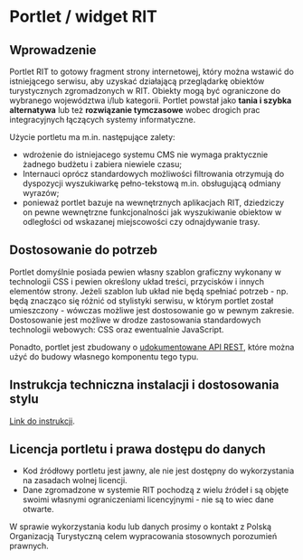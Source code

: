 # Portlet / widget RIT

## Wprowadzenie

Portlet RIT to gotowy fragment strony internetowej, który można wstawić do istniejącego serwisu, aby uzyskać działającą przeglądarkę obiektów turystycznych zgromadzonych w RIT. Obiekty mogą być ograniczone do wybranego województwa i/lub kategorii. Portlet powstał jako **tania i szybka alternatywa** lub też **rozwiązanie tymczasowe** wobec drogich prac integracyjnych łączących systemy informatyczne.

Użycie portletu ma m.in. następujące zalety:
* wdrożenie do istniejacego systemu CMS nie wymaga praktycznie żadnego budżetu i zabiera niewiele czasu;
* Internauci oprócz standardowych możliwości filtrowania otrzymują do dyspozycji wyszukiwarkę pełno-tekstową m.in. obsługującą odmiany wyrazów;
* ponieważ portlet bazuje na wewnętrznych aplikacjach RIT, dziedziczy on pewne wewnętrzne funkcjonalności jak wyszukiwanie obiektow w odległości od wskazanej miejscowości czy odnajdywanie trasy.

## Dostosowanie do potrzeb

Portlet domyślnie posiada pewien własny szablon graficzny wykonany w technologii CSS i pewien określony układ treści, przycisków i innych elementów strony. Jeżeli szablon lub układ nie będą spełniać potrzeb - np. będą znacząco się różnić od stylistyki serwisu, w którym portlet został umieszczony - wówczas możliwe jest dostosowanie go w pewnym zakresie. Dostosowanie jest możliwe w drodze zastosowania standardowych technologii webowych: CSS oraz ewentualnie JavaScript.

Ponadto, portlet jest zbudowany o [udokumentowane API REST](https://github.com/pot-gov-pl/rit-dokumentacja/blob/master/rest-v1.md), które można użyć do budowy własnego komponentu tego typu.

## Instrukcja techniczna instalacji i dostosowania stylu

[Link do instrukcji](setup.md).

## Licencja portletu i prawa dostępu do danych

* Kod źródłowy portletu jest jawny, ale nie jest dostępny do wykorzystania na zasadach wolnej licencji.
* Dane zgromadzone w systemie RIT pochodzą z wielu źródeł i są objęte swoimi własnymi ograniczeniami licencyjnymi - nie są to wiec dane otwarte.

W sprawie wykorzystania kodu lub danych prosimy o kontakt z Polską Organizacją Turystyczną celem wypracowania stosownych porozumień prawnych.
